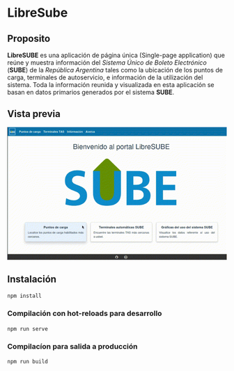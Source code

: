# LibreSube

## Proposito
**LibreSUBE** es una aplicación de página única (Single-page application) que reúne y muestra información del *Sistema Único de Boleto Electrónico* (**SUBE**) de la *República Argentina* tales como la ubicación de los puntos de carga, terminales de autoservicio, e información de la utilización del sistema. Toda la información reunida y visualizada en esta aplicación se basan en datos primarios generados por el sistema **SUBE**.


## Vista previa
<p align="center">
    <img src="preview.gif" alt="preview" />
</p>

## Instalación
```
npm install
```

### Compilación con hot-reloads para desarrollo
```
npm run serve
```

### Compilacíon para salida a producción
```
npm run build
```
